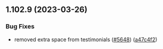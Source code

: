 ## 1.102.9 (2023-03-26)


### Bug Fixes

* removed extra space from testimonials ([#5648](https://github.com/EddieHubCommunity/LinkFree/issues/5648)) ([a47c4f2](https://github.com/EddieHubCommunity/LinkFree/commit/a47c4f23d4b10961aceb28b5c9fc6369f7bfe04b))



